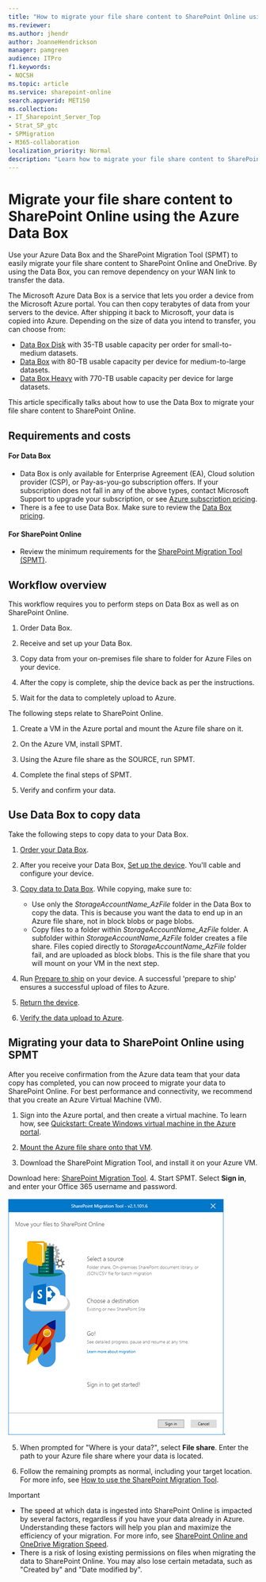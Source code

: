 ```yaml
---
title: "How to migrate your file share content to SharePoint Online using the Azure Data Box"
ms.reviewer: 
ms.author: jhendr
author: JoanneHendrickson
manager: pamgreen
audience: ITPro
f1.keywords:
- NOCSH
ms.topic: article
ms.service: sharepoint-online
search.appverid: MET150
ms.collection: 
- IT_Sharepoint_Server_Top
- Strat_SP_gtc
- SPMigration
- M365-collaboration
localization_priority: Normal
description: "Learn how to migrate your file share content to SharePoint Online using the Azure Data Box"
---
```


# Migrate your file share content to SharePoint Online using the Azure Data Box

Use your Azure Data Box and the SharePoint Migration Tool (SPMT) to easily migrate your file share content to SharePoint Online and OneDrive. By using the Data Box, you can remove dependency on your WAN link to transfer the data.  

The Microsoft Azure Data Box is a service that lets you order a device from the Microsoft Azure portal. You can then copy terabytes of data from your servers to the device. After shipping it back to Microsoft, your data is copied into Azure. Depending on the size of data you intend to transfer, you can choose from:

- [Data Box Disk](https://docs.microsoft.com/azure/databox/data-box-disk-overview) with 35-TB usable capacity per order for small-to-medium datasets.
- [Data Box](https://docs.microsoft.com/azure/databox/data-box-overview) with 80-TB usable capacity per device for medium-to-large datasets.
- [Data Box Heavy](https://docs.microsoft.com/azure/databox/data-box-heavy-overview) with 770-TB usable capacity per device for large datasets.

This article specifically talks about how to use the Data Box to migrate your file share content to SharePoint Online.  

## Requirements and costs

#### For Data Box

- Data Box is only available for Enterprise Agreement (EA), Cloud solution provider (CSP), or Pay-as-you-go subscription offers. If your subscription does not fall in any of the above types, contact Microsoft Support to upgrade your subscription, or see [Azure subscription pricing](https://azure.microsoft.com/pricing/).
- There is a fee to use Data Box. Make sure to review the [Data Box pricing](https://azure.microsoft.com/pricing/details/databox/).

#### For SharePoint Online

- Review the minimum requirements for the [SharePoint Migration Tool (SPMT)](/sharepointmigration/how-to-use-the-sharepoint-migration-tool).


## Workflow overview

This workflow requires you to perform steps on Data Box as well as on SharePoint Online.

1. Order Data Box.

2. Receive and set up your Data Box.

3. Copy data from your on-premises file share to folder for Azure Files on your device.

4. After the copy is complete, ship the device back as per the instructions.

5. Wait for the data to completely upload to Azure.

The following steps relate to SharePoint Online.

1. Create a VM in the Azure portal and mount the Azure file share on it.

2. On the Azure VM, install SPMT.

3. Using the Azure file share as the SOURCE, run SPMT.

4. Complete the final steps of SPMT.

5. Verify and confirm your data.


## Use Data Box to copy data

Take the following steps to copy data to your Data Box.

1. [Order your Data Box](https://docs.microsoft.com/azure/databox/data-box-deploy-ordered).

2. After you receive your Data Box, [Set up the device](https://docs.microsoft.com/azure/databox/data-box-deploy-set-up). You'll cable and configure your device.

3. [Copy data to Data Box](https://docs.microsoft.com/azure/databox/data-box-deploy-copy-data). While copying, make sure to:

    - Use only the *StorageAccountName_AzFile* folder in the Data Box to copy the data. This is because you want the data to end up in an Azure file share, not in block blobs or page blobs.
    - Copy files to a folder within *StorageAccountName_AzFile* folder. A subfolder within *StorageAccountName_AzFile* folder creates a file share. Files copied directly to *StorageAccountName_AzFile* folder fail, and are uploaded as block blobs. This is the file share that you will mount on your VM in the next step.

4. Run [Prepare to ship](https://docs.microsoft.com/azure/databox/data-box-deploy-picked-up#prepare-to-ship) on your device. A successful 'prepare to ship' ensures a successful upload of files to Azure.

5. [Return the device](https://docs.microsoft.com/azure/databox/data-box-deploy-picked-up#ship-data-box-back).

6. [Verify the data upload to Azure](https://docs.microsoft.com/azure/databox/data-box-deploy-picked-up#verify-data-upload-to-azure).


## Migrating your data to SharePoint Online using SPMT

After you receive confirmation from the Azure data team that your data copy has completed, you can now proceed to migrate your data to SharePoint Online. For best performance and connectivity, we recommend that you create an Azure Virtual Machine (VM).

1. Sign into the Azure portal, and then create a virtual machine.  To learn how, see  [Quickstart: Create Windows virtual machine in the Azure portal](/azure/virtual-machines/windows/quick-create-portal).

2. [Mount the Azure file share onto that VM](/azure/storage/files/storage-how-to-use-files-windows).

3. Download the SharePoint Migration Tool, and install it on your Azure VM. 

Download here: [SharePoint Migration Tool](https://spmtreleasescus.blob.core.windows.net/install/default.htm).
4. Start SPMT.  Select **Sign in**, and enter your Office 365 username and password.<br><br>![SharePoint Migration Tool](media/spmt-intro.png).

5. When prompted for "Where is your data?", select **File share**. Enter the path to your Azure file share where your data is located.

6. Follow the remaining prompts as normal, including your target location. For more info, see [How to use the SharePoint Migration Tool](/sharepointmigration/how-to-use-the-sharepoint-migration-tool). 


> [!IMPORTANT]
> - The speed at which data is ingested into SharePoint Online is impacted by several factors, regardless if you have your data already in Azure. Understanding these factors will help you plan and maximize the efficiency of your migration.  For more info, see  [SharePoint Online and OneDrive Migration Speed](/sharepointmigration/sharepoint-online-and-onedrive-migration-speed).
> - There is a risk of losing existing permissions on files when migrating the data to SharePoint Online. You may also lose certain metadata, such as "Created by" and "Date modified by".


